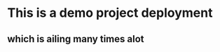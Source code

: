 <!DOCTYPE html>
<html>
  <head>

<h1> This is a demo project deployment </h1>
<h2> which is ailing many times alot </h2>
    
  </head>
</html>
